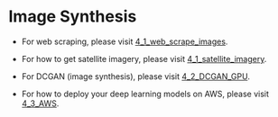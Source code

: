 # Image Synthesis

* For web scraping, please visit [4_1_web_scrape_images](https://github.com/taihui/RA_Summer2019/tree/master/4_image_synthesis/4_1_web_scrape_images).

* For how to get satellite imagery, please visit [4_1_satellite_imagery](https://github.com/taihui/RA_Summer2019/tree/master/4_image_synthesis/4_1_satellite_imagery).

* For DCGAN (image synthesis), please visit [4_2_DCGAN_GPU](https://github.com/taihui/RA_Summer2019/tree/master/4_image_synthesis/4_2_DCGAN_GPU).

* For how to deploy your deep learning models on AWS, please visit [4_3_AWS](https://github.com/taihui/RA_Summer2019/tree/master/4_image_synthesis/4_3_AWS).








